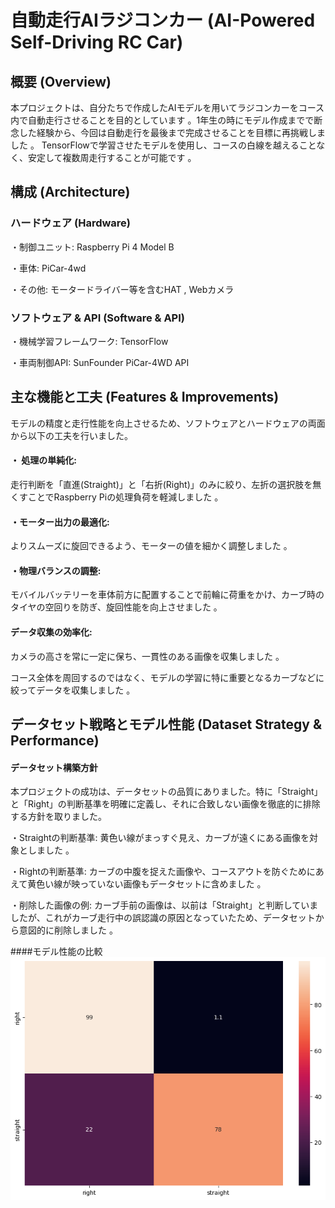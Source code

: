 # 自動走行AIラジコンカー (AI-Powered Self-Driving RC Car)

## 概要 (Overview)
本プロジェクトは、自分たちで作成したAIモデルを用いてラジコンカーをコース内で自動走行させることを目的としています 。1年生の時にモデル作成までで断念した経験から、今回は自動走行を最後まで完成させることを目標に再挑戦しました 。
TensorFlowで学習させたモデルを使用し、コースの白線を越えることなく、安定して複数周走行することが可能です 。

## 構成 (Architecture)
### ハードウェア (Hardware)

・制御ユニット: Raspberry Pi 4 Model B 

・車体: PiCar-4wd 

・その他: モータードライバー等を含むHAT , Webカメラ 

### ソフトウェア & API (Software & API)

・機械学習フレームワーク: TensorFlow 

・車両制御API: SunFounder PiCar-4WD API

## 主な機能と工夫 (Features & Improvements)

モデルの精度と走行性能を向上させるため、ソフトウェアとハードウェアの両面から以下の工夫を行いました。

#### ・ 処理の単純化: 

走行判断を「直進(Straight)」と「右折(Right)」のみに絞り、左折の選択肢を無くすことでRaspberry Piの処理負荷を軽減しました 。


#### ・モーター出力の最適化:

よりスムーズに旋回できるよう、モーターの値を細かく調整しました 。


#### ・物理バランスの調整: 

モバイルバッテリーを車体前方に配置することで前輪に荷重をかけ、カーブ時のタイヤの空回りを防ぎ、旋回性能を向上させました 。

#### データ収集の効率化:

カメラの高さを常に一定に保ち、一貫性のある画像を収集しました 。

コース全体を周回するのではなく、モデルの学習に特に重要となるカーブなどに絞ってデータを収集しました 。

## データセット戦略とモデル性能 (Dataset Strategy & Performance)

#### データセット構築方針

本プロジェクトの成功は、データセットの品質にありました。特に「Straight」と「Right」の判断基準を明確に定義し、それに合致しない画像を徹底的に排除する方針を取りました。

・Straightの判断基準: 黄色い線がまっすぐ見え、カーブが遠くにある画像を対象としました 。

・Rightの判断基準: カーブの中腹を捉えた画像や、コースアウトを防ぐためにあえて黄色い線が映っていない画像もデータセットに含めました 。

・削除した画像の例: カーブ手前の画像は、以前は「Straight」と判断していましたが、これがカーブ走行中の誤認識の原因となっていたため、データセットから意図的に削除しました 。

####モデル性能の比較
![混合行列7.png](混合行列/混合行列7.png)



